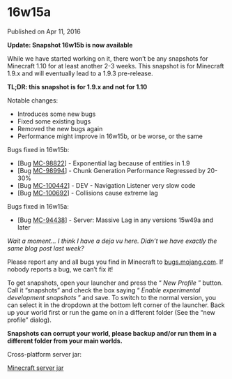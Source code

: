 # 16w15a
Published on Apr 11, 2016

**Update: Snapshot 16w15b is now available**

While we have started working on it, there won’t be any snapshots for
Minecraft 1.10 for at least another 2-3 weeks. This snapshot is for Minecraft
1.9.x and will eventually lead to a 1.9.3 pre-release.

**TL;DR: this snapshot is for 1.9.x and not for 1.10**

Notable changes:

  * Introduces some new bugs
  * Fixed some existing bugs
  * Removed the new bugs again
  * Performance might improve in 16w15b, or be worse, or the same

Bugs fixed in 16w15b:

  * [Bug [MC-98822](https://bugs.mojang.com/browse/MC-98822)] - Exponential lag because of entities in 1.9
  * [Bug [MC-98994](https://bugs.mojang.com/browse/MC-98994)] - Chunk Generation Performance Regressed by 20-30%
  * [Bug [MC-100442](https://bugs.mojang.com/browse/MC-100442)] - DEV - Navigation Listener very slow code
  * [Bug [MC-100692](https://bugs.mojang.com/browse/MC-100692)] - Collisions cause extreme lag

Bugs fixed in 16w15a:

  * [Bug [MC-94438](https://bugs.mojang.com/browse/MC-94438)] - Server: Massive Lag in any versions 15w49a and later

_Wait a moment… I think I have a deja vu here. Didn’t we have exactly the same
blog post last week?_

Please report any and all bugs you find in Minecraft to
[bugs.mojang.com](https://bugs.mojang.com). If nobody reports a bug, we can’t
fix it!

To get snapshots, open your launcher and press the “ _New Profile_ ” button.
Call it “snapshots” and check the box saying “ _Enable experimental
development snapshots_ ” and save. To switch to the normal version, you can
select it in the dropdown at the bottom left corner of the launcher. Back up
your world first or run the game on in a different folder (See the “new
profile” dialog).

**Snapshots can corrupt your world, please backup and/or run them in a
different folder from your main worlds.**

Cross-platform server jar:

[Minecraft server
jar](https://launcher.mojang.com/mc/game/16w15b/server/5add6bcbd04c20bef6ed5db4431651c0c1282489/server.jar)


